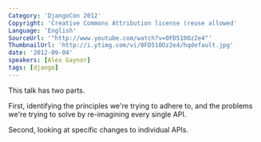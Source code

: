 ```yaml
---
Category: 'DjangoCon 2012'
Copyright: 'Creative Commons Attribution license (reuse allowed'
Language: 'English'
SourceUrl: '"http://www.youtube.com/watch?v=0FD510Oz2e4"'
ThumbnailUrl: 'http://i.ytimg.com/vi/0FD510Oz2e4/hqdefault.jpg'
date: '2012-09-04'
speakers: [Alex Gaynor]
tags: [django]
---
```

This talk has two parts.

First, identifying the principles we're trying to adhere to, and the problems
we're trying to solve by re-imagining every single API.

Second, looking at specific changes to individual APIs.

